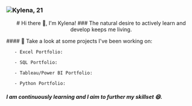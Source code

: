 

### ![Kylena, 21](https://github.com/kylenaaa/kylenaaa/assets/109061484/d5c89c76-98fe-4df8-9198-77d1c2ae1442)
<p align="center">
# Hi there 👋, I'm Kylena!
### The natural desire to actively learn and develop keeps me living.
</p>
#### 🌱 Take a look at some projects I've been working on:

       - Excel Portfolio:

       - SQL Portfolio:

       - Tableau/Power BI Portfolio:

       - Python Portfolio:

#### _I am continuously learning and I aim to further my skillset 😄._

<!--
**kylenaaa/kylenaaa** is a ✨ _special_ ✨ repository because its `README.md` (this file) appears on your GitHub profile.

Here are some ideas to get you started:

- 🔭 I’m currently working on ...
- 🌱 I’m currently learning ...
- 👯 I’m looking to collaborate on ...
- 🤔 I’m looking for help with ...
- 💬 Ask me about ...
- 📫 How to reach me: ...
- 😄 Pronouns: ...
- ⚡ Fun fact: ...
-->
